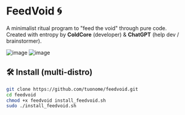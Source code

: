 # FeedVoid 🌀

A minimalist ritual program to "feed the void" through pure code.  
Created with entropy by **ColdCore** (developer) & **ChatGPT** (help dev / brainstormer).

![image](https://github.com/user-attachments/assets/433fc46d-9805-4de8-add0-1aef230ac0a1)
![image](https://github.com/user-attachments/assets/8187b0b8-d344-4c7c-94b5-d9ee7195393a)


## 🛠 Install (multi-distro)

```bash
git clone https://github.com/tuonome/feedvoid.git
cd feedvoid
chmod +x feedvoid install_feedvoid.sh
sudo ./install_feedvoid.sh
